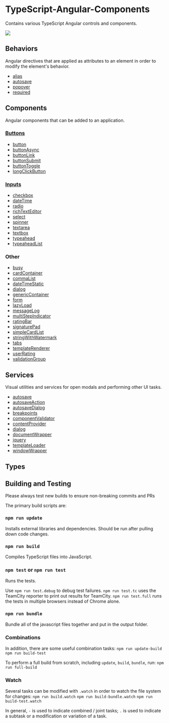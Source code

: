 # TypeScript-Angular-Components
Contains various TypeScript Angular controls and components.

<img src="http://build.renovolive.com/app/rest/builds/buildType:(id:TypeScriptProjects_TypeScriptAngularComponents_BuildAndTest)/statusIcon"/>

## Behaviors
Angular directives that are applied as attributes to an element in order to modify the element's behavior.

* [alias](/source/behavior/alias/alias.md)
* [autosave](/source/behaviors/autosave/autosave.md)
* [popover](/source/behavior/popover/popover.md)
* [required](/source/behaviors/required/required.md)

## Components
Angular components that can be added to an application.

### [Buttons](/source/components/button/buttons.md)

* [button](/source/components/button/button.md)
* [buttonAsync](/source/components/buttonAsync/buttonAsync.md)
* [buttonLink](/source/components/buttonLink/buttonLink.md)
* [buttonSubmit](/source/components/buttonSubmit/buttonSubmit.md)
* [buttonToggle](/source/components/buttonToggle/buttonToggle.md)
* [longClickButton]()

### [Inputs](/source/components/input/input.md)

* [checkbox](/source/components/checkbox/checkbox.md)
* [dateTime](/source/components/dateTime/dateTime.md)
* [radio]()
* [richTextEditor]()
* [select](/source/components/select/select.md)
* [spinner](/source/components/spinner/spinner.md)
* [textarea](/source/components/textarea/textarea.md)
* [textbox](/source/components/textbox/textbox.md)
* [typeahead](/source/components/typeahead/typeahead.md)
* [typeaheadList]()

### Other
* [busy](/source/components/busy/busy.md)
* [cardContainer]()
* [commaList]()
* [dateTimeStatic]()
* [dialog]()
* [genericContainer]()
* [form](/source/components/form/form.md)
* [lazyLoad](/source/components/lazyLoad/lazyLoad.md)
* [messageLog]()
* [multiStepIndicator]()
* [ratingBar]()
* [signaturePad]()
* [simpleCardList]()
* [stringWithWatermark]()
* [tabs]()
* [templateRenderer]()
* [userRating]()
* [validationGroup]()

## Services
Visual utilities and services for open modals and performing other UI tasks.

* [autosave]()
* [autosaveAction]()
* [autosaveDialog]()
* [breakpoints]()
* [componentValidator]()
* [contentProvider]()
* [dialog]()
* [documentWrapper]()
* [jquery]()
* [templateLoader]()
* [windowWrapper]()

## Types


## Building and Testing
Please always test new builds to ensure non-breaking commits and PRs

The primary build scripts are:
### `npm run update`
Installs external libraries and dependencies. Should be run after pulling down code changes.

### `npm run build`
Compiles TypeScript files into JavaScript.

### `npm test` or `npm run test`
Runs the tests.

Use `npm run test.debug` to debug test failures.
`npm run test.tc` uses the TeamCity reporter to print out results for TeamCity.
`npm run test.full` runs the tests in multiple browsers instead of Chrome alone.

### `npm run bundle`
Bundle all of the javascript files together and put in the output folder.

### Combinations
In addition, there are some useful combination tasks:
`npm run update-build`
`npm run build-test`

To perform a full build from scratch, including `update`, `build`, `bundle`, run:
`npm run full-build`

### Watch
Several tasks can be modified with `.watch` in order to watch the file system for changes:
`npm run build.watch`
`npm run build-bundle.watch`
`npm run build-test.watch`

In general, `-` is used to indicate combined / joint tasks; `.` is used to indicate a subtask or a modification or variation of a task.